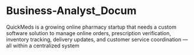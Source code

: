 # Business-Analyst_Docum

QuickMeds is a growing online pharmacy startup that needs a custom software solution to manage online orders, prescription verification, inventory tracking, delivery updates, and customer service coordination — all within a centralized system
